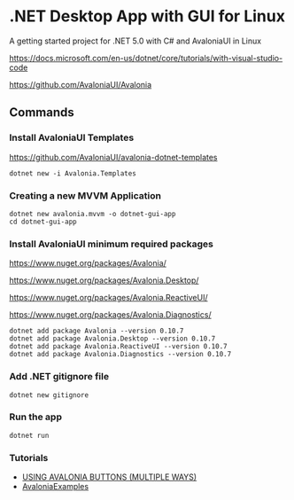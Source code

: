 # .NET Desktop App with GUI for Linux

A getting started project for .NET 5.0 with C# and AvaloniaUI in Linux

https://docs.microsoft.com/en-us/dotnet/core/tutorials/with-visual-studio-code

https://github.com/AvaloniaUI/Avalonia

## Commands

### Install AvaloniaUI Templates

https://github.com/AvaloniaUI/avalonia-dotnet-templates

```console
dotnet new -i Avalonia.Templates
```

### Creating a new MVVM Application

```console
dotnet new avalonia.mvvm -o dotnet-gui-app
cd dotnet-gui-app
```

### Install AvaloniaUI minimum required packages

https://www.nuget.org/packages/Avalonia/

https://www.nuget.org/packages/Avalonia.Desktop/

https://www.nuget.org/packages/Avalonia.ReactiveUI/

https://www.nuget.org/packages/Avalonia.Diagnostics/


```console
dotnet add package Avalonia --version 0.10.7
dotnet add package Avalonia.Desktop --version 0.10.7
dotnet add package Avalonia.ReactiveUI --version 0.10.7
dotnet add package Avalonia.Diagnostics --version 0.10.7
```

### Add .NET gitignore file

```console
dotnet new gitignore
```

### Run the app

```console
dotnet run
```

### Tutorials

- [USING AVALONIA BUTTONS (MULTIPLE WAYS)](https://www.nequalsonelifestyle.com/2019/06/08/avalonia-buttons-multiple-ways/)
- [AvaloniaExamples](https://gitlab.com/HankG/avaloniaexamples)